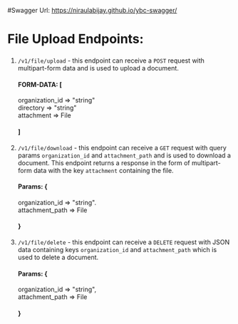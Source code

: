 #Swagger Url: https://niraulabijay.github.io/ybc-swagger/


# File Upload Endpoints:


###
1. `/v1/file/upload` - this endpoint can receive a `POST` request with multipart-form data and is used to upload a document. 
    #### FORM-DATA: [
      organization_id => "string" <br/>
      directory => "string" <br/>
      attachment => File <br/>
    #### ]

2. `/v1/file/download` - this endpoint can receive a `GET` request with query params `organization_id` and `attachment_path` and is used to download a document. This endpoint returns a response in the form of multipart-form data with the key `attachment` containing the file.
    #### Params: {
      organization_id => "string". <br/>
      attachment_path => File <br/>
    #### }

3. `/v1/file/delete` - this endpoint can receive a `DELETE` request with JSON data containing keys `organization_id` and `attachment_path` which is used to delete a document.
    #### Params: {
      organization_id => "string", <br/>
      attachment_path => File <br/>
    #### }
